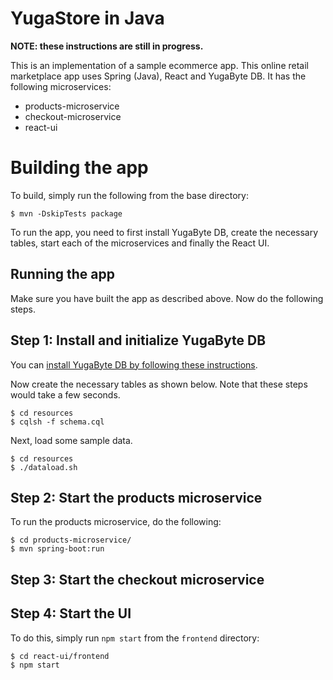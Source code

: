 # YugaStore in Java
**NOTE: these instructions are still in progress.**

This is an implementation of a sample ecommerce app. This online retail marketplace app uses Spring (Java), React and YugaByte DB. It has the following microservices:

* products-microservice
* checkout-microservice
* react-ui

# Building the app

To build, simply run the following from the base directory:

```
$ mvn -DskipTests package
```

To run the app, you need to first install YugaByte DB, create the necessary tables, start each of the microservices and finally the React UI.

## Running the app

Make sure you have built the app as described above. Now do the following steps.

## Step 1: Install and initialize YugaByte DB

You can [install YugaByte DB by following these instructions](https://docs.yugabyte.com/latest/quick-start/).

Now create the necessary tables as shown below. Note that these steps would take a few seconds.

```
$ cd resources
$ cqlsh -f schema.cql
```

Next, load some sample data.

```
$ cd resources
$ ./dataload.sh
```

## Step 2: Start the products microservice

To run the products microservice, do the following:

```
$ cd products-microservice/
$ mvn spring-boot:run
```

## Step 3: Start the checkout microservice

## Step 4: Start the UI

To do this, simply run `npm start` from the `frontend` directory:

```
$ cd react-ui/frontend
$ npm start
```

